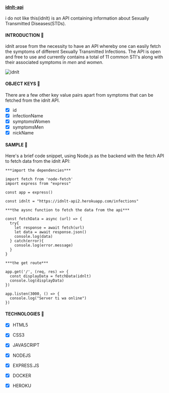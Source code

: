 #### [idnlt-api](https://idnlt-api2.herokuapp.com/infections)

i do not like this(idnlt) is an API containing information about Sexually Transmitted Diseases(STDs).

#### INTRODUCTION 🤟
idnlt arose from the necessity to have an API whereby one can easily fetch the symptoms of different Sexually Transmitted Infections. The API is open and free to use and currently contains a total of 11 common STI's along with their associated symptoms in *men* and *women*.

![idnlt]()

#### OBJECT KEYS 🔑
There are a few other key value pairs apart from symptoms that can be fetched from the idnlt API.

- [x] id
- [x] infectionName
- [x] symptomsWomen
- [x] symptomsMen
- [x] nickName

#### SAMPLE 📙 

Here's a brief code snippet, using Node.js as the backend with the fetch API to fetch data from the idnlt API: 

```
***import the dependencies***

import fetch from 'node-fetch'
import express from "express"

const app = express()

const idnlt = "https://idnlt-api2.herokuapp.com/infections"

***the aysnc function to fetch the data from the api***

const fetchData = async (url) => {
  try{
    let response = await fetch(url)
    let data = await response.json()
    console.log(data)
  } catch(error){
    console.log(error.message)
  }
}

***the get route***

app.get('/', (req, res) => {
  const displayData = fetchData(idnlt)
  console.log(displayData)
})

app.listen(3000, () => {
  console.log("Server ti wa online")
})
```

#### TECHNOLOGIES 🔨

- [x] HTML5
- [x] CSS3
- [x] JAVASCRIPT
- [x] NODEJS
- [x] EXPRESS.JS
- [x] DOCKER
- [x] HEROKU



